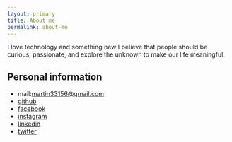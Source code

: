 ```yaml
---
layout: primary
title: About me
permalink: about-me
---
```


I love technology and something new
I believe that people should be curious, passionate, 
and explore the unknown to make our life meaningful.

## Personal information

* mail:martin33156@gmail.com
* [github](https://github.com/genius92606)
* [facebook](https://www.facebook.com/profile.php?id=100000413662587&ref=bookmarks)
* [instagram](https://www.instagram.com/dream_fall92606/)
* [linkedin](https://www.linkedin.com/in/martin-lee-b02b08135/)
* [twitter](https://twitter.com/genius92606)